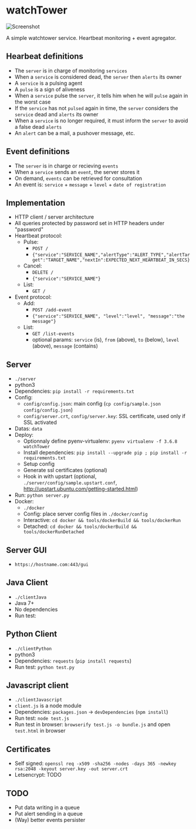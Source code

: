 watchTower
==========

![Screenshot](http://grabs.lucasmouilleron.com/Screen%20Shot%202018-08-13%20at%2009.32.57.png)

A simple watchtower service.
Heartbeat monitoring + event agregator.

Hearbeat definitions
--------------------
- The `server` is in charge of monitoring `services`
- When a `service` is considered dead, the `server` then `alerts` its owner
- A `service` is a pulsing agent
- A `pulse` is a sign of aliveness
- When a `service` pulse the `server`, it tells him when he will `pulse` again in the worst case
- If the `service` has not `pulsed` again in time, the `server` considers the `service` dead and `alerts` its owner
- When a `service` is no longer required, it must inform the `server` to avoid a false dead `alerts`
- An `alert` can be a mail, a pushover message, etc.

Event definitions
-----------------
- The `server` is in charge or recieving `events`
- When a `service` sends an `event`, the server stores it
- On demand, `events` can be retrieved for consultation
- An event is: `service` + `message` + `level` + `date of registration`

Implementation
--------------
- HTTP client / server architecture
- All queries protected by password set in HTTP headers under "password"
- Heartbeat protocol: 
    - Pulse: 
        - `POST /`
        - `{"service":"SERVICE_NAME","alertType":"ALERT_TYPE","alertTarget":"TARGET_NAME","nextIn":EXPECTED_NEXT_HEARTBEAT_IN_SECS}`
    - Cancel: 
        - `DELETE /`
        - `{"service":"SERVICE_NAME"}`
    - List: 
        - `GET /`
- Event protocol: 
    - Add:
        - `POST /add-event`
        - `{"service":"SERVICE_NAME", "level":"level", "message":"the message"}`
    - List: 
        - `GET /list-events`
        - optional params: `service` (is), `from` (above), `to` (below), `level` (above), `message` (contains)

Server
------
- `./server`
- python3
- Dependencies: `pip install -r requirements.txt`
- Config: 
    - `config/config.json`: main config (`cp config/sample.json config/config.json`)
    - `config/server.crt`, `config/server.key`: SSL certificate, used only if SSL activated
- Datas: `data`
- Deploy:
    - Optionnaly define pyenv-virtualenv: `pyenv virtualenv -f 3.6.8 watchTower` 
    - Install dependencies: `pip install --upgrade pip ; pip install -r requirements.txt`
    - Setup config
    - Generate ssl certificates (optional)
    - Hook in with upstart (optional, `./server/config/sample.upstart.conf`, http://upstart.ubuntu.com/getting-started.html)
- Run: `python server.py`
- Docker: 
    - `./docker`
    - Config: place server config files in `./docker/config` 
    - Interactive: `cd docker && tools/dockerBuild && tools/dockerRun`
    - Detached: `cd docker && tools/dockerBuild && tools/dockerRunDetached`

Server GUI
----------
- `https://hostname.com:443/gui`

Java Client
-----------
- `./clientJava`
- Java 7+
- No dependencies
- Run test: 

Python Client
-------------
- `./clientPython`
- python3
- Dependencies: `requests` (`pip install requests`)
- Run test: `python test.py`

Javascript client
-----------------
- `./clientJavascript`
- `client.js` is a node module
- Dependencies: `packages.json` -> `devDependencies` (`npm install`)
- Run test: `node test.js`
- Run test in browser: `browserify test.js -o bundle.js` and open `test.html` in browser

Certificates
------------
- Self signed: `openssl req -x509 -sha256 -nodes -days 365 -newkey rsa:2048 -keyout server.key -out server.crt`
- Letsencrypt: TODO
    
TODO
----
- Put data writing in a queue
- Put alert sending in a queue
- (Way) better events persister 